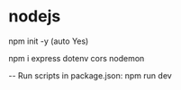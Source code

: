 # nodejs
npm init -y (auto Yes)

npm i express dotenv cors nodemon

-- Run scripts in package.json: 
npm run dev
